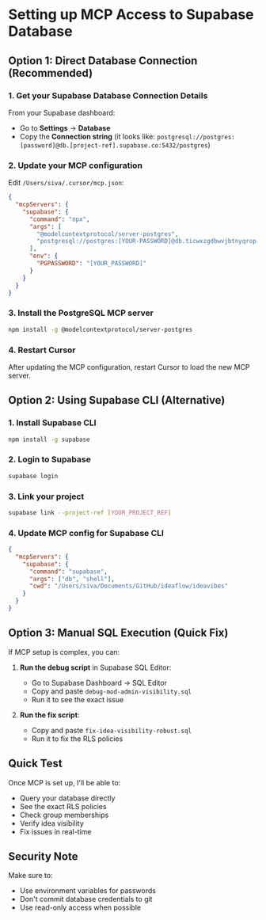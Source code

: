 # Setting up MCP Access to Supabase Database

## Option 1: Direct Database Connection (Recommended)

### 1. Get your Supabase Database Connection Details

From your Supabase dashboard:
- Go to **Settings** → **Database**
- Copy the **Connection string** (it looks like: `postgresql://postgres:[password]@db.[project-ref].supabase.co:5432/postgres`)

### 2. Update your MCP configuration

Edit `/Users/siva/.cursor/mcp.json`:

```json
{
  "mcpServers": {
    "supabase": {
      "command": "npx",
      "args": [
        "@modelcontextprotocol/server-postgres",
        "postgresql://postgres:[YOUR-PASSWORD]@db.ticwxzgdbwvjbtnyqrop.supabase.co:5432/postgres"
      ],
      "env": {
        "PGPASSWORD": "[YOUR_PASSWORD]"
      }
    }
  }
}
```

### 3. Install the PostgreSQL MCP server

```bash
npm install -g @modelcontextprotocol/server-postgres
```

### 4. Restart Cursor

After updating the MCP configuration, restart Cursor to load the new MCP server.

## Option 2: Using Supabase CLI (Alternative)

### 1. Install Supabase CLI

```bash
npm install -g supabase
```

### 2. Login to Supabase

```bash
supabase login
```

### 3. Link your project

```bash
supabase link --project-ref [YOUR_PROJECT_REF]
```

### 4. Update MCP config for Supabase CLI

```json
{
  "mcpServers": {
    "supabase": {
      "command": "supabase",
      "args": ["db", "shell"],
      "cwd": "/Users/siva/Documents/GitHub/ideaflow/ideavibes"
    }
  }
}
```

## Option 3: Manual SQL Execution (Quick Fix)

If MCP setup is complex, you can:

1. **Run the debug script** in Supabase SQL Editor:
   - Go to Supabase Dashboard → SQL Editor
   - Copy and paste `debug-mod-admin-visibility.sql`
   - Run it to see the exact issue

2. **Run the fix script**:
   - Copy and paste `fix-idea-visibility-robust.sql`
   - Run it to fix the RLS policies

## Quick Test

Once MCP is set up, I'll be able to:
- Query your database directly
- See the exact RLS policies
- Check group memberships
- Verify idea visibility
- Fix issues in real-time

## Security Note

Make sure to:
- Use environment variables for passwords
- Don't commit database credentials to git
- Use read-only access when possible
